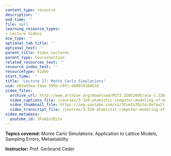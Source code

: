 ```yaml
---
content_type: resource
description: ''
end_time: ''
file: null
learning_resource_types:
- Lecture Videos
ocw_type: ''
optional_tab_title: ''
optional_text: ''
parent_title: Video Lectures
parent_type: CourseSection
related_resources_text: ''
resource_index_text: ''
resourcetype: Video
start_time: ''
title: 'Lecture 17: Monte Carlo Simulations'
uid: 493a43ea-fa5e-595b-c0fc-d4d07d16863d
video_files:
  archive_url: http://www.archive.org/download/MIT3.320S2005/ocw-3.320-lec-13-07apr05-220k.mp4
  video_captions_file: /courses/3-320-atomistic-computer-modeling-of-materials-sma-5107-spring-2005/dbefae51923b51ffb49d50325185c7a9_3FumIu7Qito.vtt
  video_thumbnail_file: https://img.youtube.com/vi/3FumIu7Qito/default.jpg
  video_transcript_file: /courses/3-320-atomistic-computer-modeling-of-materials-sma-5107-spring-2005/414e3a3f48db6ef63ddccccad69e465a_3FumIu7Qito.pdf
video_metadata:
  youtube_id: 3FumIu7Qito
---
```


**Topics covered:** Monte Carlo Simulations: Application to Lattice Models, Sampling Errors, Metastability

**Instructor:** Prof. Gerbrand Ceder